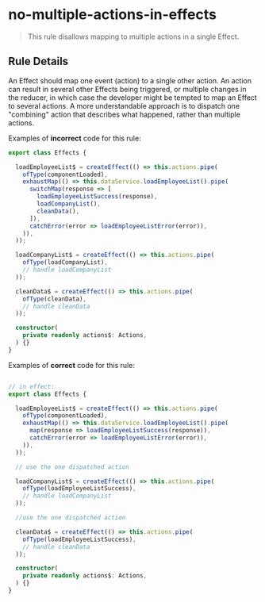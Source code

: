 # no-multiple-actions-in-effects

> This rule disallows mapping to multiple actions in a single Effect.

## Rule Details

An Effect should map one event (action) to a single other action.
An action can result in several other Effects being triggered, or multiple changes in the reducer, in which case the developer might be tempted to map an Effect to several actions. A more understandable approach is to dispatch one "combining" action that describes what happened, rather than multiple actions.

Examples of **incorrect** code for this rule:

```ts
export class Effects {

  loadEmployeeList$ = createEffect(() => this.actions.pipe(
    ofType(componentLoaded),
    exhaustMap(() => this.dataService.loadEmployeeList().pipe(
      switchMap(response => [
        loadEmployeeListSuccess(response),
        loadCompanyList(),
        cleanData(),
      ]),
      catchError(error => loadEmployeeListError(error)),
    )),
  ));

  loadCompanyList$ = createEffect(() => this.actions.pipe(
    ofType(loadCompanyList),
    // handle loadCompanyList
  ));

  cleanData$ = createEffect(() => this.actions.pipe(
    ofType(cleanData),
    // handle cleanData
  ));

  constructor(
    private readonly actions$: Actions,
  ) {}
}
```

Examples of **correct** code for this rule:

```ts

// in effect:
export class Effects {

  loadEmployeeList$ = createEffect(() => this.actions.pipe(
    ofType(componentLoaded),
    exhaustMap(() => this.dataService.loadEmployeeList().pipe(
      map(response => loadEmployeeListSuccess(response)),
      catchError(error => loadEmployeeListError(error)),
    )),
  ));

  // use the one dispatched action

  loadCompanyList$ = createEffect(() => this.actions.pipe(
    ofType(loadEmployeeListSuccess),
    // handle loadCompanyList
  ));

  //use the one dispatched action

  cleanData$ = createEffect(() => this.actions.pipe(
    ofType(loadEmployeeListSuccess),
    // handle cleanData
  ));

  constructor(
    private readonly actions$: Actions,
  ) {}
}
```
